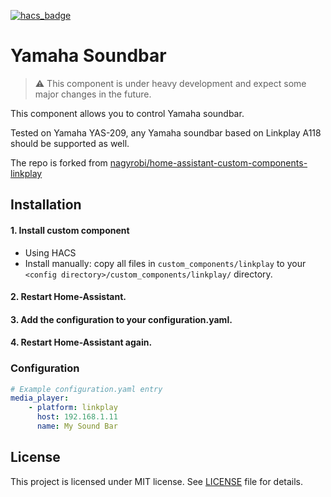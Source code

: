 [![hacs_badge](https://img.shields.io/badge/HACS-Custom-41BDF5.svg?style=for-the-badge)](https://github.com/hacs/integration)

# Yamaha Soundbar

> ⚠️ This component is under heavy development and expect some major changes in the future.

This component allows you to control Yamaha soundbar.

Tested on Yamaha YAS-209, any Yamaha soundbar based on Linkplay A118 should be supported as well.

The repo is forked from [nagyrobi/home-assistant-custom-components-linkplay](https://github.com/nagyrobi/home-assistant-custom-components-linkplay)

## Installation

#### 1. Install custom component
 - Using HACS
 - Install manually: copy all files in `custom_components/linkplay` to your `<config directory>/custom_components/linkplay/` directory.

#### 2. Restart Home-Assistant.
#### 3. Add the configuration to your configuration.yaml.
#### 4. Restart Home-Assistant again.

### Configuration

```yaml
# Example configuration.yaml entry
media_player:
    - platform: linkplay
      host: 192.168.1.11
      name: My Sound Bar
```

## License

This project is licensed under MIT license. See [LICENSE](LICENSE) file for details.
